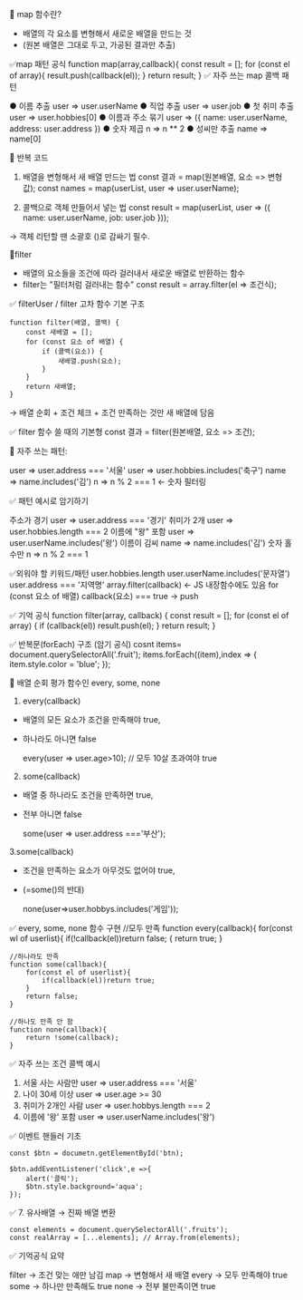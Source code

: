 📌 map 함수란?
- 배열의 각 요소를 변형해서 새로운 배열을 만드는 것
- (원본 배열은 그대로 두고, 가공된 결과만 추출)

✅map 패턴 공식
    function map(array,callback){
        const result = [];
        for (const el of array){
            result.push(callback(el));
        }
        return result;
    }
✅ 자주 쓰는 map 콜백 패턴

● 이름 추출	user => user.userName
● 직업 추출	user => user.job
● 첫 취미 추출	user => user.hobbies[0]
● 이름과 주소 묶기	user => ({ name: user.userName, address: user.address })
● 숫자 제곱	n => n ** 2
● 성씨만 추출	name => name[0]

🧠 반복 코드
1. 배열을 변형해서 새 배열 만드는 법
const 결과 = map(원본배열, 요소 => 변형값);
const names = map(userList, user => user.userName);

2. 콜백으로 객체 만들어서 넣는 법
   const result = map(userList, user => ({
     name: user.userName,
     job: user.job
   }));

→ 객체 리턴할 땐 소괄호 ()로 감싸기 필수.

📌filter
- 배열의 요소들을 조건에 따라 걸러내서 새로운 배열로 반환하는 함수
- filter는 "필터처럼 걸러내는 함수"
  const result = array.filter(el => 조건식);


✅ filterUser / filter 고차 함수 기본 구조

    function filter(배열, 콜백) {
        const 새배열 = [];
        for (const 요소 of 배열) {
            if (콜백(요소)) {
                새배열.push(요소);
            }
        }
        return 새배열;
    }
→ 배열 순회 + 조건 체크 + 조건 만족하는 것만 새 배열에 담음

✅  filter 함수 쓸 때의 기본형
    const 결과 = filter(원본배열, 요소 => 조건);

🧠 자주 쓰는 패턴:

user => user.address === '서울'
user => user.hobbies.includes('축구')
name => name.includes('김')
n => n % 2 === 1 ← 숫자 필터링

✅ 패턴 예시로 암기하기

주소가 경기	user => user.address === '경기'
취미가 2개	user => user.hobbies.length === 2
이름에 "왕" 포함	user => user.userName.includes('왕')
이름이 김씨	name => name.includes('김')
숫자 홀수만	n => n % 2 === 1

✅외워야 할 키워드/패턴
user.hobbies.length
user.userName.includes('문자열')
user.address === '지역명'
array.filter(callback) ← JS 내장함수에도 있음
for (const 요소 of 배열)
callback(요소) === true → push

✅ 기억 공식
    function filter(array, callback) {
        const result = [];
        for (const el of array) {
            if (callback(el)) result.push(el);
        }
         return result;
    }


✅ 반복문(forEach) 구조 (암기 공식)
    cosnt items= document.querySelectorAll('.fruit');
    items.forEach((item),index => {
        item.style.color = 'blue';
    });

📌 배열 순회 평가 함수인 every, some, none
1. every(callback)
- 배열의 모든 요소가 조건을 만족해야 true,
- 하나라도 아니면 false
    
    every(user => user.age>10); // 모두 10살 초과여야 true

2. some(callback)
- 배열 중 하나라도 조건을 만족하면 true,
- 전부 아니면 false

    some(user => user.address ==='부산');

3.some(callback)
- 조건을 만족하는 요소가 아무것도 없어야 true,
- (=some()의 반대)

    none(user=>user.hobbys.includes('게임'));

✅ every, some, none 함수 구현
    //모두 만족
    function every(callback){
        for(const wl of userlist){
            if(!callback(el))return false;
        {
        return true;
    }

    //하나라도 만족
    function some(callback){
        for(const el of userlist){
            if(callback(el))return true;
        }
        return false;
    }

    //하나도 만족 안 함
    function none(callback){
        return !some(callback);
    }

✅ 자주 쓰는 조건 콜백 예시

1. 서울 사는 사람만 user => user.address === '서울'
2. 나이 30세 이상 user => user.age >= 30
3. 취미가 2개인 사람	user => user.hobbys.length === 2
4. 이름에 '왕' 포함	user => user.userName.includes('왕')

✅ 이벤트 핸들러 기초
    
    const $btn = documetn.getElementById('btn);
    
    $btn.addEventListener('click',e =>{
        alert('클릭');
        $btn.style.background='aqua';
    });

✅ 7. 유사배열 → 진짜 배열 변환
    
    const elements = document.querySelectorAll('.fruits');
    const realArray = [...elements]; // Array.from(elements);

✅ 기억공식 요약 

filter → 조건 맞는 애만 남김
map → 변형해서 새 배열
every → 모두 만족해야 true
some → 하나만 만족해도 true
none → 전부 불만족이면 true
